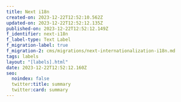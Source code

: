 ```yaml
---
title: Next i18n
created-on: 2023-12-22T12:52:10.562Z
updated-on: 2023-12-22T12:52:12.135Z
published-on: 2023-12-22T12:52:12.149Z
f_identifier: next-i18n
f_label-type: Text Label
f_migration-label: true
f_migration-2: cms/migrations/next-internationalization-i18n.md
tags: labels
layout: "[labels].html"
date: 2023-12-22T12:52:12.160Z
seo:
  noindex: false
  twitter:title: summary
  twitter:card: summary
---
```

